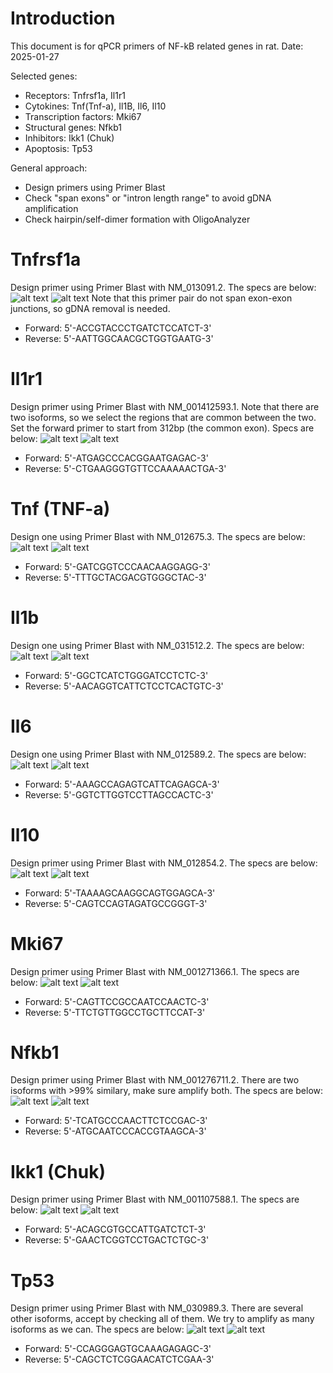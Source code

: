 # Introduction
This document is for qPCR primers of NF-kB related genes in rat.
Date: 2025-01-27

Selected genes:
- Receptors: Tnfrsf1a, Il1r1
- Cytokines: Tnf(Tnf-a), Il1B, Il6, Il10
- Transcription factors: Mki67
- Structural genes: Nfkb1
- Inhibitors: Ikk1 (Chuk)
- Apoptosis: Tp53 

General approach:
- Design primers using Primer Blast
- Check "span exons" or "intron length range" to avoid gDNA amplification
- Check hairpin/self-dimer formation with OligoAnalyzer
# Tnfrsf1a
Design primer using Primer Blast with NM_013091.2. The specs are below:
![alt text](image-2.png)
![alt text](image-3.png)
Note that this primer pair do not span exon-exon junctions, so gDNA removal is needed. 
- Forward: 5'-ACCGTACCCTGATCTCCATCT-3'
- Reverse: 5'-AATTGGCAACGCTGGTGAATG-3'

# Il1r1
Design primer using Primer Blast with NM_001412593.1. Note that there are two isoforms, so we select the regions that are common between the two. Set the forward primer to start from 312bp (the common exon).
Specs are below:
![alt text](image-4.png)
![alt text](image-5.png)
- Forward: 5'-ATGAGCCCACGGAATGAGAC-3'
- Reverse: 5'-CTGAAGGGTGTTCCAAAAACTGA-3'

# Tnf (TNF-a)
Design one using Primer Blast with NM_012675.3. The specs are below:
![alt text](image.png)
![alt text](image-1.png)
- Forward: 5'-GATCGGTCCCAACAAGGAGG-3'
- Reverse: 5'-TTTGCTACGACGTGGGCTAC-3'

# Il1b
Design one using Primer Blast with NM_031512.2. The specs are below:
![alt text](image-6.png)
![alt text](image-7.png)
- Forward: 5'-GGCTCATCTGGGATCCTCTC-3'
- Reverse: 5'-AACAGGTCATTCTCCTCACTGTC-3'
  
# Il6
Design one using Primer Blast with NM_012589.2. The specs are below:
![alt text](image-10.png)
![alt text](image-11.png)
- Forward: 5'-AAAGCCAGAGTCATTCAGAGCA-3'
- Reverse: 5'-GGTCTTGGTCCTTAGCCACTC-3'

# Il10
Design primer using Primer Blast with NM_012854.2. The specs are below:
![alt text](image-12.png)
![alt text](image-13.png)
- Forward: 5'-TAAAAGCAAGGCAGTGGAGCA-3'
- Reverse: 5'-CAGTCCAGTAGATGCCGGGT-3'
  
# Mki67
Design primer using Primer Blast with NM_001271366.1. The specs are below:
![alt text](image-14.png)
![alt text](image-15.png)
- Forward: 5'-CAGTTCCGCCAATCCAACTC-3'
- Reverse: 5'-TTCTGTTGGCCTGCTTCCAT-3'

# Nfkb1
Design primer using Primer Blast with NM_001276711.2. There are two isoforms with >99% similary, make sure amplify both. The specs are below:
![alt text](image-16.png)
![alt text](image-17.png)
- Forward: 5'-TCATGCCCAACTTCTCCGAC-3'
- Reverse: 5'-ATGCAATCCCACCGTAAGCA-3'

# Ikk1 (Chuk)
Design primer using Primer Blast with NM_001107588.1. The specs are below:
![alt text](image-18.png)
![alt text](image-19.png)
- Forward: 5'-ACAGCGTGCCATTGATCTCT-3'
- Reverse: 5'-GAACTCGGTCCTGACTCTGC-3'

# Tp53
Design primer using Primer Blast with NM_030989.3. There are several other isoforms, accept by checking all of them. We try to amplify as many isoforms as we can. The specs are below:
![alt text](image-20.png)
![alt text](image-21.png)
- Forward: 5'-CCAGGGAGTGCAAAGAGAGC-3'
- Reverse: 5'-CAGCTCTCGGAACATCTCGAA-3'